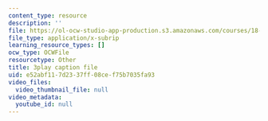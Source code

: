 ```yaml
---
content_type: resource
description: ''
file: https://ol-ocw-studio-app-production.s3.amazonaws.com/courses/18-03sc-differential-equations-fall-2011/e52abf117d2337ff08cef75b7035fa93_R_8beV_gXHc.srt
file_type: application/x-subrip
learning_resource_types: []
ocw_type: OCWFile
resourcetype: Other
title: 3play caption file
uid: e52abf11-7d23-37ff-08ce-f75b7035fa93
video_files:
  video_thumbnail_file: null
video_metadata:
  youtube_id: null
---
```


